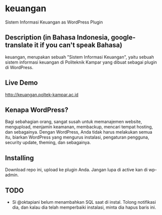 keuangan
========

Sistem Informasi Keuangan as WordPress Plugin

Description (in Bahasa Indonesia, google-translate it if you can't speak Bahasa)
--------------------------------------------------------------------------------
keuangan, merupakan sebuah "Sistem Informasi Keuangan", yaitu sebuah sistem informasi keuangan di Politeknik Kampar yang dibuat sebagai plugin di WordPress.

Live Demo
---------
http://keuangan.poltek-kampar.ac.id


Kenapa WordPress?
-----------------
Bagi sebahagian orang, sangat susah untuk memanajemen website, mengupload, menjamin keamanan, membackup, mencari tempat hosting, dan sebagainya.
Dengan WordPress, Anda tidak harus melakukan semua itu, biarkan WordPress yang mengurus instalasi, pengaturan pengguna, security update, theming, dan sebagainya.

Installing
----------
Download repo ini, upload ke plugin Anda. Jangan lupa di active kan di wp-admin.

TODO
----
* Si @oktapiani belum menambahkan SQL saat di instal. Tolong notifikasi dia, dan kalau dia telah memperbaiki instalasi, minta dia hapus baris ini.

